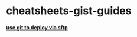 # cheatsheets-gist-guides


#### [use git to deploy via sftp](https://gist.github.com/jasenmichael/35364e5e4cf1aba2e8f81ab1879421e1)
